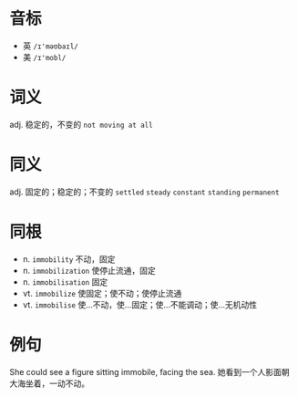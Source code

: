 # 音标

- 英 `/ɪ'məʊbaɪl/`
- 美 `/ɪ'mobl/`

# 词义

adj. 稳定的，不变的
`not moving at all`

# 同义

adj. 固定的；稳定的；不变的
`settled` `steady` `constant` `standing` `permanent`

# 同根

- n. `immobility` 不动，固定
- n. `immobilization` 使停止流通，固定
- n. `immobilisation` 固定
- vt. `immobilize` 使固定；使不动；使停止流通
- vt. `immobilise` 使…不动，使…固定；使…不能调动；使…无机动性

# 例句

She could see a figure sitting immobile, facing the sea.
她看到一个人影面朝大海坐着，一动不动。


